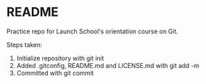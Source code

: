 # README #

Practice repo for Launch School's orientation course on Git.

Steps taken:
1. Initialize repository with git init
2. Added .gitconfig, README.md and LICENSE.md with git add -m
3. Committed with git commit
